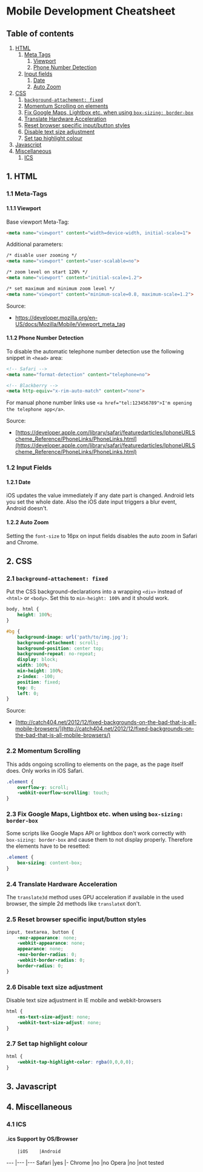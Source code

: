 # Mobile Development Cheatsheet

## Table of contents

1. [HTML](#html)
    1. [Meta Tags](#meta)
        1. [Viewport](#meta-viewport)
        2. [Phone Number Detection](#meta-phone-number-detection)
    2. [Input fields](#input)
        1. [Date](#input-date)
        2. [Auto Zoom](#input-zoom)
2. [CSS](#css)
    1. [`background-attachement: fixed`](#background-fixed)
    2. [Momentum Scrolling on elements](#momentum-scrolling)
    3. [Fix Google Maps, Lightbox etc. when using `box-sizing: border-box`](#border-box)
    4. [Translate Hardware Acceleration](#translate)
	5. [Reset browser specific input/button styles](#input-styles)
	6. [Disable text size adjustment](#text-adjust)
	7. [Set tap highlight colour](#tap-color)
3. [Javascript](#js)
4. [Miscellaneous](#misc)
    1. [ICS](#ics)

## <a name="html"></a>1. HTML

### <a name="meta"></a>1.1 Meta-Tags

#### <a name="meta-viewport"></a>1.1.1 Viewport

Base viewport Meta-Tag:
```HTML
<meta name="viewport" content="width=device-width, initial-scale=1">
```

Additional parameters:
```HTML
/* disable user zooming */
<meta name="viewport" content="user-scalable=no">

/* zoom level on start 120% */
<meta name="viewport" content="initial-scale=1.2">

/* set maximum and minimum zoom level */
<meta name="viewport" content="minimum-scale=0.8, maximum-scale=1.2">
```

Source:
- https://developer.mozilla.org/en-US/docs/Mozilla/Mobile/Viewport_meta_tag

#### <a name="meta-phone-number-detection"></a>1.1.2 Phone Number Detection

To disable the automatic telephone number detection use the following snippet in `<head>` area:

```HTML
<!-- Safari -->
<meta name="format-detection" content="telephone=no">

<!-- Blackberry -->
<meta http-equiv="x-rim-auto-match" content="none">
```

For manual phone number links use `<a href="tel:123456789">I'm opening the telephone app</a>`.

Source:
- [https://developer.apple.com/library/safari/featuredarticles/IphoneURLScheme_Reference/PhoneLinks/PhoneLinks.html](https://developer.apple.com/library/safari/featuredarticles/IphoneURLScheme_Reference/PhoneLinks/PhoneLinks.html)

### <a name="input"></a>1.2 Input Fields

#### <a name="input-date"></a>1.2.1 Date

iOS updates the value immediately if any date part is changed. Android lets you set the whole date. Also the iOS date input triggers a blur event, Android doesn't.

#### <a name="input-zoom"></a>1.2.2 Auto Zoom

Setting the `font-size` to 16px on input fields disables the auto zoom in Safari and Chrome.

## <a name="css"></a>2. CSS

### <a name="background-fixed"></a>2.1 `background-attachement: fixed`

Put the CSS background-declarations into a wrapping `<div>` instead of `<html>` or `<body>`. Set this to `min-height: 100%` and it should work.

```CSS
body, html {
	height: 100%;
}

#bg {
	background-image: url('path/to/img.jpg');
	background-attachment: scroll;
	background-position: center top;
	background-repeat: no-repeat;
	display: block;
	width: 100%;
	min-height: 100%;
	z-index: -100;
	position: fixed;
	top: 0;
	left: 0;
}

```

Source:
- [http://catch404.net/2012/12/fixed-backgrounds-on-the-bad-that-is-all-mobile-browsers/](http://catch404.net/2012/12/fixed-backgrounds-on-the-bad-that-is-all-mobile-browsers/)

### <a name="momentum-scrolling"></a>2.2 Momentum Scrolling

This adds ongoing scrolling to elements on the page, as the page itself does. Only works in iOS Safari.

```CSS
.element {
	overflow-y: scroll;
	-webkit-overflow-scrolling: touch;
}
```

### <a name="border-box"></a>2.3 Fix Google Maps, Lightbox etc. when using `box-sizing: border-box`

Some scripts like Google Maps API or lightbox don't work correctly with `box-sizing: border-box` and cause them to not display properly. Therefore the elements have to be resetted:

```CSS
.element {
	box-sizing: content-box;
}
```

### <a name="translate"></a>2.4 Translate Hardware Acceleration

The ```translate3d``` method uses GPU acceleration if available in the used browser, the simple 2d methods like ```translateX``` don't.

### <a name="input-styles"></a>2.5 Reset browser specific input/button styles

```CSS
input, textarea, button {
    -moz-appearance: none;
    -webkit-appearance: none;
    appearance: none;
    -moz-border-radius: 0;
    -webkit-border-radius: 0;
    border-radius: 0;
}
```

### <a name="text-adjust"></a>2.6 Disable text size adjustment

Disable text size adjustment in IE mobile and webkit-browsers

```CSS
html {
	-ms-text-size-adjust: none;
    -webkit-text-size-adjust: none;
}
```

### <a name="tap-highlight"></a>2.7 Set tap highlight colour

```CSS
html {
	-webkit-tap-highlight-color: rgba(0,0,0,0);
}
```

## <a name="js"></a>3. Javascript

## <a name="misc"></a>4. Miscellaneous

### <a name="ics"></a>4.1 ICS

#### .ics Support by OS/Browser ####
		|iOS	|Android
---		|---	|---
Safari	|yes	|-
Chrome	|no		|no
Opera	|no		|not tested

